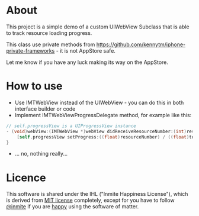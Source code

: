 About
=====

This project is a simple demo of a custom UIWebView Subclass that is able to track resource loading progress.

This class use private methods from https://github.com/kennytm/iphone-private-frameworks - it is not AppStore safe.

Let me know if you have any luck making its way on the AppStore.

How to use
==========

* Use IMTWebView instead of the UIWebView - you can do this in both interface builder or code
* Implement IMTWebViewProgressDelegate method, for example like this:

```objective-c
// self.progressView is a UIProgressView instance
- (void)webView:(IMTWebView *)webView didReceiveResourceNumber:(int)resourceNumber totalResources:(int)totalResources {
    [self.progressView setProgress:((float)resourceNumber) / ((float)totalResources)];
}
```

* ... no, nothing really...

Licence
=======

This software is shared under the IHL ("Inmite Happiness License"), which is derived from
[MIT license](http://en.wikipedia.org/wiki/MIT_License "MIT License at Wikipedia")
completely, except for you have to follow [@inmite](http://twitter.com/inmite) if you are
[happy](http://en.wikipedia.org/wiki/Happiness) using the software of matter.